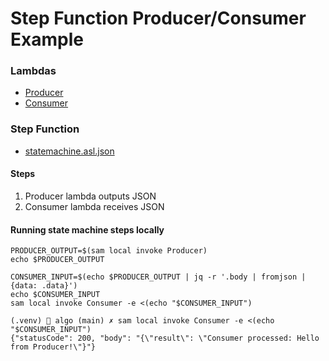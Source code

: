 # Step Function Producer/Consumer Example
### Lambdas
* [Producer](functions/producer/app.py)
* [Consumer](functions/consumer/app.py)

### Step Function
* [statemachine.asl.json](statemachine.asl.json)

#### Steps
1. Producer lambda outputs JSON
2. Consumer lambda receives JSON


#### Running state machine steps locally
```
PRODUCER_OUTPUT=$(sam local invoke Producer)
echo $PRODUCER_OUTPUT

CONSUMER_INPUT=$(echo $PRODUCER_OUTPUT | jq -r '.body | fromjson | {data: .data}')
echo $CONSUMER_INPUT
sam local invoke Consumer -e <(echo "$CONSUMER_INPUT")
```

```
(.venv) 🍏 algo (main) ✗ sam local invoke Consumer -e <(echo "$CONSUMER_INPUT")
{"statusCode": 200, "body": "{\"result\": \"Consumer processed: Hello from Producer!\"}"}
```
